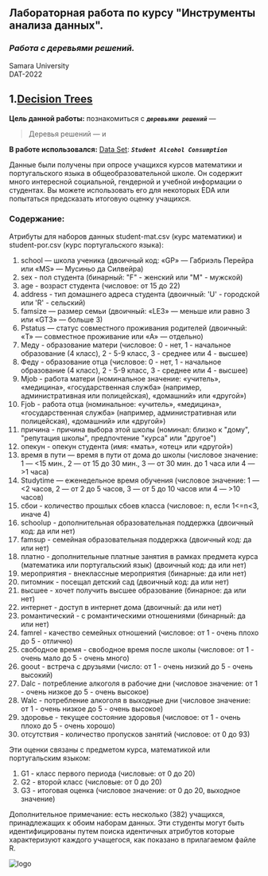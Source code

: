 
## Лабораторная работа по курсу "Инструменты анализа данных".<br/>
### *Работа с деревьями решений.* <br/>
Samara University <br/>
DAT-2022

## 1.[Decision Trees](https://github.com/Dark-MonkGI/Data_Analysis_Tools_SAMARA_UNIVERSITY/blob/main/4.%20Decision%20Trees/DAT_6131-010402D_Griaznov_I_LW4.ipynb)
**Цель данной работы:** познакомиться с  ***`деревьями решений`*** — 

> Деревья решений — и <br/>


**В работе использовался:**
[Data Set](https://www.kaggle.com/datasets/uciml/student-alcohol-consumption?select=student-mat.csv): ***`Student Alcohol Consumption`***  <br/>

Данные были получены при опросе учащихся курсов математики и португальского языка в общеобразовательной школе.
Он содержит много интересной социальной, гендерной и учебной информации о студентах.
Вы можете использовать его для некоторых EDA или попытаться предсказать итоговую оценку учащихся. 

### Содержание:

Атрибуты для наборов данных student-mat.csv (курс математики) и student-por.csv (курс португальского языка):

 1. school — школа ученика (двоичный код: «GP» — Габриэль Перейра или «MS» — Мусиньо да Силвейра)
 2. sex - пол студента (бинарный: "F" - женский или "M" - мужской)
 3. age - возраст студента (числовое: от 15 до 22)
 4. address - тип домашнего адреса студента (двоичный: 'U' - городской или 'R' - сельский)
 5. famsize — размер семьи (двоичный: «LE3» — меньше или равно 3 или «GT3» — больше 3)
 6. Pstatus — статус совместного проживания родителей (двоичный: «T» — совместное проживание или «A» — отдельно)
 7. Меду - образование матери (числовое: 0 - нет, 1 - начальное образование (4 класс), 2 - 5-9 класс, 3 - среднее или 4 - высшее)
 8. Феду - образование отца (числовое: 0 - нет, 1 - начальное образование (4 класс), 2 - 5-9 класс, 3 - среднее или 4 - высшее)
 9. Mjob - работа матери (номинальное значение: «учитель», «медицина», «государственная служба» (например, административная или полицейская), «домашний» или «другой»)
 10. Fjob - работа отца (номинальное: «учитель», «медицина», «государственная служба» (например, административная или полицейская), «домашний» или «другой»)
 11. причина - причина выбора этой школы (номинал: близко к "дому", "репутация школы", предпочтение "курса" или "другое")
 12. опекун - опекун студента (имя: «мать», «отец» или «другой»)
 13. время в пути — время в пути от дома до школы (числовое значение: 1 — <15 мин., 2 — от 15 до 30 мин., 3 — от 30 мин. до 1 часа или 4 — >1 часа)
 14. Studytime — еженедельное время обучения (числовое значение: 1 — <2 часов, 2 — от 2 до 5 часов, 3 — от 5 до 10 часов или 4 — >10 часов)
 15. сбои - количество прошлых сбоев класса (числовое: n, если 1<=n<3, иначе 4)
 16. schoolup - дополнительная образовательная поддержка (двоичный код: да или нет)
 17. famsup - семейная образовательная поддержка (двоичный код: да или нет)
 18. платно - дополнительные платные занятия в рамках предмета курса (математика или португальский язык) (двоичный код: да или нет)
 19. мероприятия - внеклассные мероприятия (бинарные: да или нет)
 20. питомник - посещал детский сад (двоичный код: да или нет)
 21. высшее - хочет получить высшее образование (бинарное: да или нет)
 22. интернет - доступ в интернет дома (двоичный: да или нет)
 23. романтический - с романтическими отношениями (бинарный: да или нет)
 24. famrel - качество семейных отношений (числовое: от 1 - очень плохо до 5 - отлично)
 25. свободное время - свободное время после школы (числовое: от 1 - очень мало до 5 - очень много)
 26. goout - встреча с друзьями (число: от 1 - очень низкий до 5 - очень высокий)
 27. Dalc - потребление алкоголя в рабочие дни (числовое значение: от 1 - очень низкое до 5 - очень высокое)
 28. Walc - потребление алкоголя в выходные дни (числовое значение: от 1 - очень низкое до 5 - очень высокое)
 29. здоровье - текущее состояние здоровья (числовое: от 1 - очень плохо до 5 - очень хорошо)
 30. отсутствия - количество пропусков занятий (числовое: от 0 до 93)

Эти оценки связаны с предметом курса, математикой или португальским языком:

 1. G1 - класс первого периода (числовые: от 0 до 20)
 2. G2 - второй класс (числовые: от 0 до 20)
 3. G3 - итоговая оценка (числовое значение: от 0 до 20, выходное значение)

Дополнительное примечание: есть несколько (382) учащихся, принадлежащих к обоим наборам данных.
Эти студенты могут быть идентифицированы путем поиска идентичных атрибутов
которые характеризуют каждого учащегося, как показано в прилагаемом файле R. 

![logo](https://storage.googleapis.com/kaggle-datasets-images/251/559/45becc8c56f1b3635a87986a7c3c4fa1/dataset-cover.jpg)
